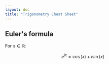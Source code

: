 ```yaml
---
layout: doc
title: "Trigonometry Cheat Sheet"
---
```


## Euler's formula

For $x \in \mathbb{R}$:

$$e^{ix} = \cos(x) + i \sin(x)$$
